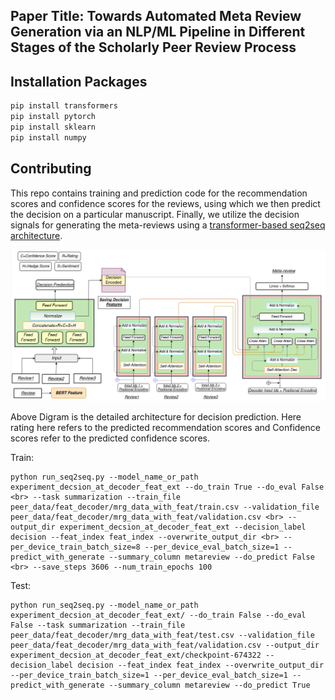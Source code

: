 ## Paper Title: Towards Automated Meta Review Generation via an NLP/ML Pipeline in Different Stages of the Scholarly Peer Review Process

## Installation Packages

```bash
pip install transformers
pip install pytorch
pip install sklearn
pip install numpy
```

## Contributing
This repo contains training and prediction code for the recommendation scores and confidence scores for the reviews, using which we then predict the decision on a particular manuscript. Finally, we utilize the decision signals for generating the meta-reviews using a [transformer-based seq2seq architecture](https://arxiv.org/abs/1706.03762).

![alt text](https://github.com/anonymous12-lab/seq-to-seq-decision-aware-mrg/blob/main/fig.png)

Above Digram is the detailed architecture for decision prediction. Here rating here refers to the predicted recommendation scores and Confidence scores refer to the predicted confidence scores.

Train:
```
python run_seq2seq.py --model_name_or_path experiment_decsion_at_decoder_feat_ext --do_train True --do_eval False <br> --task summarization --train_file peer_data/feat_decoder/mrg_data_with_feat/train.csv --validation_file peer_data/feat_decoder/mrg_data_with_feat/validation.csv <br> --output_dir experiment_decsion_at_decoder_feat_ext --decision_label decision --feat_index feat_index --overwrite_output_dir <br> --per_device_train_batch_size=8 --per_device_eval_batch_size=1 --predict_with_generate --summary_column metareview --do_predict False <br> --save_steps 3606 --num_train_epochs 100
```
Test:
```
python run_seq2seq.py --model_name_or_path experiment_decsion_at_decoder_feat_ext/ --do_train False --do_eval False --task summarization --train_file peer_data/feat_decoder/mrg_data_with_feat/test.csv --validation_file peer_data/feat_decoder/mrg_data_with_feat/validation.csv --output_dir experiment_decsion_at_decoder_feat_ext/checkpoint-674322 --decision_label decision --feat_index feat_index --overwrite_output_dir --per_device_train_batch_size=1 --per_device_eval_batch_size=1 --predict_with_generate --summary_column metareview --do_predict True
```
